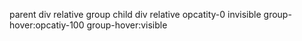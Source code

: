 parent div relative group
child div relative opcatity-0 invisible group-hover:opcatiy-100 group-hover:visible
